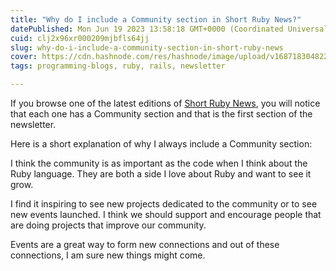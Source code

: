 ```yaml
---
title: "Why do I include a Community section in Short Ruby News?"
datePublished: Mon Jun 19 2023 13:58:18 GMT+0000 (Coordinated Universal Time)
cuid: clj2x96xr000209mjbfls64jj
slug: why-do-i-include-a-community-section-in-short-ruby-news
cover: https://cdn.hashnode.com/res/hashnode/image/upload/v1687183048220/b3e146bd-85da-4e9e-803c-8ee4a9cd3257.png
tags: programming-blogs, ruby, rails, newsletter

---
```


If you browse one of the latest editions of [Short Ruby News](https://newsletter.shortruby.com), you will notice that each one has a Community section and that is the first section of the newsletter.

Here is a short explanation of why I always include a Community section:

I think the community is as important as the code when I think about the Ruby language. They are both a side I love about Ruby and want to see it grow.

I find it inspiring to see new projects dedicated to the community or to see new events launched. I think we should support and encourage people that are doing projects that improve our community.

Events are a great way to form new connections and out of these connections, I am sure new things might come.